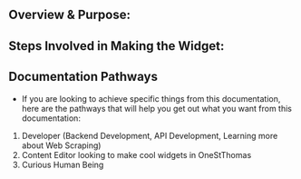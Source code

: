 
## Overview & Purpose:



## Steps Involved in Making the Widget:



## Documentation Pathways
- If you are looking to achieve specific things from this documentation, here are the pathways that will help you get out what you want from this documentation:

1. Developer (Backend Development, API Development, Learning more about Web Scraping)
2. Content Editor looking to make cool widgets in OneStThomas
3. Curious Human Being

